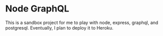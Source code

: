 # Node GraphQL

This is a sandbox project for me to play with node, express, graphql, and postgresql. Eventually, I plan to deploy it to Heroku. 
